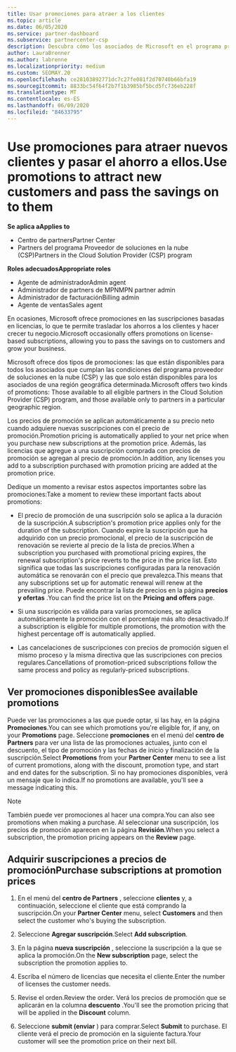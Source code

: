 ```yaml
---
title: Usar promociones para atraer a los clientes
ms.topic: article
ms.date: 06/05/2020
ms.service: partner-dashboard
ms.subservice: partnercenter-csp
description: Descubra cómo los asociados de Microsoft en el programa proveedor de soluciones en la nube pueden adquirir suscripciones a precios de promoción y pasarlo a sus clientes.
author: LauraBrenner
ms.author: labrenne
ms.localizationpriority: medium
ms.custom: SEOMAY.20
ms.openlocfilehash: ce28103892771dc7c27fe081f2d70740b66bfa19
ms.sourcegitcommit: 8833bc54f64f2b7f1b3985bf5bcd5fc736eb228f
ms.translationtype: MT
ms.contentlocale: es-ES
ms.lasthandoff: 06/09/2020
ms.locfileid: "84633795"
---
```

# <a name="use-promotions-to-attract-new-customers-and-pass-the-savings-on-to-them"></a><span data-ttu-id="0446b-103">Use promociones para atraer nuevos clientes y pasar el ahorro a ellos.</span><span class="sxs-lookup"><span data-stu-id="0446b-103">Use promotions to attract new customers and pass the savings on to them</span></span>

<span data-ttu-id="0446b-104">**Se aplica a**</span><span class="sxs-lookup"><span data-stu-id="0446b-104">**Applies to**</span></span>

- <span data-ttu-id="0446b-105">Centro de partners</span><span class="sxs-lookup"><span data-stu-id="0446b-105">Partner Center</span></span>
- <span data-ttu-id="0446b-106">Partners del programa Proveedor de soluciones en la nube (CSP)</span><span class="sxs-lookup"><span data-stu-id="0446b-106">Partners in the Cloud Solution Provider (CSP) program</span></span>

<span data-ttu-id="0446b-107">**Roles adecuados**</span><span class="sxs-lookup"><span data-stu-id="0446b-107">**Appropriate roles**</span></span>

- <span data-ttu-id="0446b-108">Agente de administrador</span><span class="sxs-lookup"><span data-stu-id="0446b-108">Admin agent</span></span>
- <span data-ttu-id="0446b-109">Administrador de partners de MPN</span><span class="sxs-lookup"><span data-stu-id="0446b-109">MPN partner admin</span></span>
- <span data-ttu-id="0446b-110">Administrador de facturación</span><span class="sxs-lookup"><span data-stu-id="0446b-110">Billing admin</span></span>
- <span data-ttu-id="0446b-111">Agente de ventas</span><span class="sxs-lookup"><span data-stu-id="0446b-111">Sales agent</span></span>


<span data-ttu-id="0446b-112">En ocasiones, Microsoft ofrece promociones en las suscripciones basadas en licencias, lo que te permite trasladar los ahorros a los clientes y hacer crecer tu negocio.</span><span class="sxs-lookup"><span data-stu-id="0446b-112">Microsoft occasionally offers promotions on license-based subscriptions, allowing you to pass the savings on to customers and grow your business.</span></span> 

<span data-ttu-id="0446b-113">Microsoft ofrece dos tipos de promociones: las que están disponibles para todos los asociados que cumplan las condiciones del programa proveedor de soluciones en la nube (CSP) y las que solo están disponibles para los asociados de una región geográfica determinada.</span><span class="sxs-lookup"><span data-stu-id="0446b-113">Microsoft offers two kinds of promotions: Those available to all eligible partners in the Cloud Solution Provider (CSP) program, and those available only to partners in a particular geographic region.</span></span>

<span data-ttu-id="0446b-114">Los precios de promoción se aplican automáticamente a su precio neto cuando adquiere nuevas suscripciones con el precio de promoción.</span><span class="sxs-lookup"><span data-stu-id="0446b-114">Promotion pricing is automatically applied to your net price when you purchase new subscriptions at the promotion price.</span></span> <span data-ttu-id="0446b-115">Además, las licencias que agregue a una suscripción comprada con precios de promoción se agregan al precio de promoción.</span><span class="sxs-lookup"><span data-stu-id="0446b-115">In addition, any licenses you add to a subscription purchased with promotion pricing are added at the promotion price.</span></span> 

<span data-ttu-id="0446b-116">Dedique un momento a revisar estos aspectos importantes sobre las promociones:</span><span class="sxs-lookup"><span data-stu-id="0446b-116">Take a moment to review these important facts about promotions:</span></span>

- <span data-ttu-id="0446b-117">El precio de promoción de una suscripción solo se aplica a la duración de la suscripción.</span><span class="sxs-lookup"><span data-stu-id="0446b-117">A subscription's promotion price applies only for the duration of the subscription.</span></span> <span data-ttu-id="0446b-118">Cuando expire la suscripción que ha adquirido con un precio promocional, el precio de la suscripción de renovación se revierte al precio de la lista de precios.</span><span class="sxs-lookup"><span data-stu-id="0446b-118">When a subscription you purchased with promotional pricing expires, the renewal subscription's price reverts to the price in the price list.</span></span> <span data-ttu-id="0446b-119">Esto significa que todas las suscripciones configuradas para la renovación automática se renovarán con el precio que prevalezca.</span><span class="sxs-lookup"><span data-stu-id="0446b-119">This means that any subscriptions set up for automatic renewal will renew at the prevailing price.</span></span> <span data-ttu-id="0446b-120">Puede encontrar la lista de precios en la página **precios y ofertas** .</span><span class="sxs-lookup"><span data-stu-id="0446b-120">You can find the price list on the **Pricing and offers** page.</span></span>

- <span data-ttu-id="0446b-121">Si una suscripción es válida para varias promociones, se aplica automáticamente la promoción con el porcentaje más alto desactivado.</span><span class="sxs-lookup"><span data-stu-id="0446b-121">If a subscription is eligible for multiple promotions, the promotion with the highest percentage off is automatically applied.</span></span>

- <span data-ttu-id="0446b-122">Las cancelaciones de suscripciones con precios de promoción siguen el mismo proceso y la misma directiva que las suscripciones con precios regulares.</span><span class="sxs-lookup"><span data-stu-id="0446b-122">Cancellations of promotion-priced subscriptions follow the same process and policy as regularly-priced subscriptions.</span></span>

## <a name="see-available-promotions"></a><span data-ttu-id="0446b-123">Ver promociones disponibles</span><span class="sxs-lookup"><span data-stu-id="0446b-123">See available promotions</span></span>

<span data-ttu-id="0446b-124">Puede ver las promociones a las que puede optar, si las hay, en la página **Promociones**.</span><span class="sxs-lookup"><span data-stu-id="0446b-124">You can see which promotions you're eligible for, if any, on your **Promotions** page.</span></span> <span data-ttu-id="0446b-125">Seleccione **promociones** en el menú del **centro de Partners** para ver una lista de las promociones actuales, junto con el descuento, el tipo de promoción y las fechas de inicio y finalización de la suscripción.</span><span class="sxs-lookup"><span data-stu-id="0446b-125">Select **Promotions** from your **Partner Center** menu to see a list of current promotions, along with the discount, promotion type, and start and end dates for the subscription.</span></span> <span data-ttu-id="0446b-126">Si no hay promociones disponibles, verá un mensaje que lo indica.</span><span class="sxs-lookup"><span data-stu-id="0446b-126">If no promotions are available, you'll see a message indicating this.</span></span> 

> [!NOTE]  
> <span data-ttu-id="0446b-127">También puede ver promociones al hacer una compra.</span><span class="sxs-lookup"><span data-stu-id="0446b-127">You can also see promotions when making a purchase.</span></span> <span data-ttu-id="0446b-128">Al seleccionar una suscripción, los precios de promoción aparecen en la página **Revisión**.</span><span class="sxs-lookup"><span data-stu-id="0446b-128">When you select a subscription, the promotion pricing appears on the **Review** page.</span></span>

## <a name="purchase-subscriptions-at-promotion-prices"></a><span data-ttu-id="0446b-129">Adquirir suscripciones a precios de promoción</span><span class="sxs-lookup"><span data-stu-id="0446b-129">Purchase subscriptions at promotion prices</span></span>

1. <span data-ttu-id="0446b-130">En el menú del **centro de Partners** , seleccione **clientes** y, a continuación, seleccione el cliente que está comprando la suscripción.</span><span class="sxs-lookup"><span data-stu-id="0446b-130">On your **Partner Center** menu, select **Customers** and then select the customer who's buying the subscription.</span></span> 

2. <span data-ttu-id="0446b-131">Seleccione **Agregar suscripción**.</span><span class="sxs-lookup"><span data-stu-id="0446b-131">Select **Add subscription**.</span></span>

3. <span data-ttu-id="0446b-132">En la página **nueva suscripción** , seleccione la suscripción a la que se aplica la promoción.</span><span class="sxs-lookup"><span data-stu-id="0446b-132">On the **New subscription** page, select the subscription the promotion applies to.</span></span>

4. <span data-ttu-id="0446b-133">Escriba el número de licencias que necesita el cliente.</span><span class="sxs-lookup"><span data-stu-id="0446b-133">Enter the number of licenses the customer needs.</span></span> 

5. <span data-ttu-id="0446b-134">Revise el orden.</span><span class="sxs-lookup"><span data-stu-id="0446b-134">Review the order.</span></span> <span data-ttu-id="0446b-135">Verá los precios de promoción que se aplicarán en la columna **descuento** .</span><span class="sxs-lookup"><span data-stu-id="0446b-135">You'll see the promotion pricing that will be applied in the **Discount** column.</span></span>  

6. <span data-ttu-id="0446b-136">Seleccione **submit (enviar** ) para comprar.</span><span class="sxs-lookup"><span data-stu-id="0446b-136">Select **Submit** to purchase.</span></span> <span data-ttu-id="0446b-137">El cliente verá el precio de promoción en la siguiente factura.</span><span class="sxs-lookup"><span data-stu-id="0446b-137">Your customer will see the promotion price on their next bill.</span></span>  


